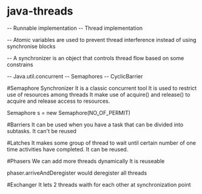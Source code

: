 # java-threads

-- Runnable implementation
-- Thread implementation


-- Atomic variables are used to prevent thread interference instead of using synchronise blocks

-- A synchronizer is an object that controls thread flow based on some constrains

-- Java.util.concurrent
-- Semaphores
-- CyclicBarrier

#Semaphore Synchronizer
It is a classic concurrent tool
It is used to restrict use of resources among threads
It make use of acquire() and release() to acquire and release access to resources.

Semaphore s = new Semaphore(NO_OF_PERMIT)

#Barriers
It can be used when you have a task that can be divided into subtasks.
It can't be reused

#Latches
It makes some group of thread to wait until certain number of one time activities have completed.
It can be reused.

#Phasers
We can add more threads dynamically
It is reuseable

phaser.arriveAndDeregister would deregister all threads

#Exchanger
It lets 2 threads waith for each other at synchronization point
